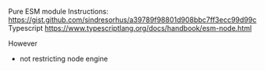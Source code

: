 
Pure ESM module
Instructions: https://gist.github.com/sindresorhus/a39789f98801d908bbc7ff3ecc99d99c
Typescript https://www.typescriptlang.org/docs/handbook/esm-node.html

However
- not restricting node engine
